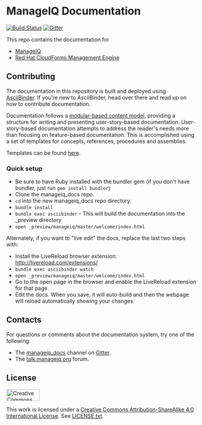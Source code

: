 # ManageIQ Documentation

[![Build Status](https://travis-ci.org/ManageIQ/manageiq_docs.svg?branch=jansa)](https://travis-ci.org/ManageIQ/manageiq_docs)
[![Gitter](https://badges.gitter.im/ManageIQ/manageiq_docs.svg)](https://gitter.im/ManageIQ/manageiq_docs?utm_source=badge&utm_medium=badge&utm_campaign=pr-badge)

This repo contains the documentation for

* [ManageIQ](http://manageiq.org/)
* [Red Hat CloudForms Management Engine](http://www.redhat.com/en/technologies/cloud-computing/cloudforms/)

## Contributing

The documentation in this repository is built and deployed using [AsciiBinder](http://asciibinder.org).  If you're new to AsciiBinder, head over there and read up on how to contribute documentation.

Documentation follows a [modular-based content model](https://github.com/redhat-documentation/modular-docs), providing a structure for writing and presenting user-story-based documentation. User-story-based documentation attempts to address the reader's needs more than focusing on feature-based documentation. This is accomplished using a set of templates for concepts, references, procedures and assemblies. 

Templates can be found [here](https://github.com/redhat-documentation/modular-docs/tree/master/modular-docs-manual/files). 



### Quick setup

* Be sure to have Ruby installed with the bundler gem (if you don't have bundler, just run `gem install bundler`)
* Clone the manageiq_docs repo.
* `cd` into the new manageiq_docs repo directory.
* `bundle install`
* `bundle exec asciibinder` - This will build the documentation into the _preview directory
* `open _preview/manageiq/master/welcome/index.html`

Alternately, if you want to "live edit" the docs, replace the last two steps with:

* Install the LiveReload browser extension: http://livereload.com/extensions/
* `bundle exec asciibinder watch`
* `open _preview/manageiq/master/welcome/index.html`
* Go to the open page in the browser and enable the LiveReload extension for that page.
* Edit the docs.  When you save, it will auto-build and then the webpage will reload automatically showing your changes.

## Contacts

For questions or comments about the documentation system, try one of the following:

* The [manageiq_docs](https://gitter.im/ManageIQ/manageiq_docs) channel on [Gitter](https://gitter.im).
* The [talk.manageiq.org](http://talk.manageiq.org) forum.

## License

<img src="https://camo.githubusercontent.com/5b90073c55c29f75739b4b8f8ec044c82722a41c/687474703a2f2f6d6972726f72732e6372656174697665636f6d6d6f6e732e6f72672f70726573736b69742f627574746f6e732f38387833312f7376672f62792d73612e737667" alt="Creative Commons License" data-canonical-src="http://mirrors.creativecommons.org/presskit/buttons/88x31/svg/by-sa.svg" height="31px" width="88px">

This work is licensed under a [Creative Commons Attribution-ShareAlike 4.0 International License](http://creativecommons.org/licenses/by-sa/4.0/).
See [LICENSE.txt](LICENSE.txt).
